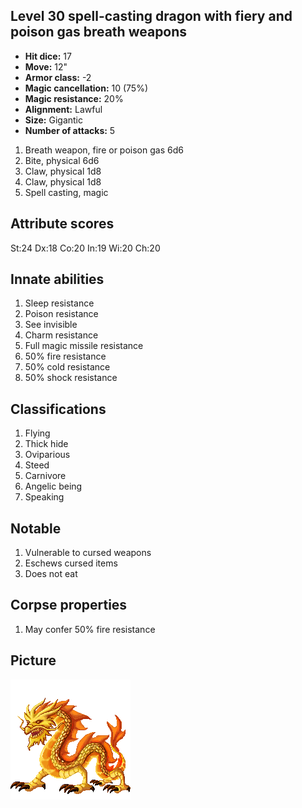 ## Level 30 spell-casting dragon with fiery and poison gas breath weapons
- **Hit dice:** 17
- **Move:** 12"
- **Armor class:** -2
- **Magic cancellation:** 10 (75%)
- **Magic resistance:** 20%
- **Alignment:** Lawful
- **Size:** Gigantic
- **Number of attacks:** 5
1. Breath weapon, fire or poison gas 6d6
2. Bite, physical 6d6
3. Claw, physical 1d8
4. Claw, physical 1d8
5. Spell casting, magic
## Attribute scores
St:24 Dx:18 Co:20 In:19 Wi:20 Ch:20
## Innate abilities
1. Sleep resistance
2. Poison resistance
3. See invisible
4. Charm resistance
5. Full magic missile resistance
6. 50% fire resistance
7. 50% cold resistance
8. 50% shock resistance
## Classifications
1. Flying
2. Thick hide
3. Oviparious
4. Steed
5. Carnivore
6. Angelic being
7. Speaking
## Notable
1. Vulnerable to cursed weapons
2. Eschews cursed items
3. Does not eat
## Corpse properties
1. May confer 50% fire resistance
## Picture
![Gold dragon](https://github.com/hyvanmielenpelit/GnollHackTileSet/blob/main/Monsters/gold_dragon/gold_dragon.png)
